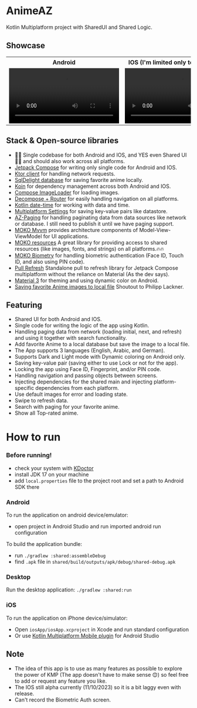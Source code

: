 # AnimeAZ
Kotlin Multiplatform project with SharedUI and Shared Logic.

## Showcase

<table align="center">
 <tr>
    <th>
    Android
   </th>

  <th>
       IOS (I'm limited only to 10mb video)
   </th>

 </tr>

  <tr>
    <td> 
      <video src ="https://github.com/omarzer0/AnimeAZ/assets/55766997/441e1dc5-10d8-40ab-9c6b-a7b8a34d6302"/>
    </td>
    <td> 
      <video src ="https://github.com/omarzer0/AnimeAZ/assets/55766997/76438784-8d69-4bc0-b99f-61aa14fea93a" />
    </td>

  </tr>
</table>


## Stack & Open-source libraries
- 🎉🎉 Single codebase for both Android and IOS, and YES even Shared UI 🎉🎉 and should also work across all platforms.
- [Jetpack Compose](https://developer.android.com/jetpack/compose) for writing only single code for Android and IOS.
- [Ktor client](https://ktor.io/docs/create-client.html) for handling network requests.
- [SqlDelight database](https://github.com/cashapp/sqldelight) for saving favorite anime locally.
- [Koin](https://insert-koin.io/docs/reference/koin-mp/kmp/) for dependency management across both Android and IOS.
- [Compose ImageLoader](https://github.com/qdsfdhvh/compose-imageloader) for loading images.
- [Decompose + Router](https://github.com/xxfast/Decompose-Router) for easily handling navigation on all platforms.
- [Kotlin date-time](https://github.com/Kotlin/kotlinx-datetime) for working with data and time.
- [Multiplatform Settings](https://github.com/russhwolf/multiplatform-settings) for saving key-value pairs like datastore.
- [AZ-Paging](https://github.com/omarzer0/AnimeAZ/tree/main/paging) for handling paginating data from data sources like network or database. I still need to publish it until we have paging support.
- [MOKO Mvvm](https://github.com/icerockdev/moko-mvvm) provides architecture components of Model-View-ViewModel for UI applications.
- [MOKO resources](https://github.com/icerockdev/moko-resources) A great library for providing access to shared resources (like images, fonts, and strings) on all platforms.🔥🔥
- [MOKO Biometry](https://github.com/icerockdev/moko-biometry) for handling biometric authentication (Face ID, Touch ID, and also using PIN code).
- [Pull Refresh](https://github.com/MateriiApps/pullrefresh) Standalone pull to refresh library for Jetpack Compose multiplatform without the reliance on Material (As the dev says).
- [Material 3](https://m3.material.io/) for theming and using dynamic color on Android.
- [Saving favorite Anime images to local file](https://youtu.be/XWSzbMnpAgI?t=8838) Shoutout to Philipp Lackner.

## Featuring
- Shared UI for both Android and IOS.
- Single code for writing the logic of the app using Kotlin.
- Handling paging data from network (loading initial, next, and refresh) and using it together with search functionality.
- Add favorite Anime to a local database but save the image to a local file.
- The App supports 3 languages (English, Arabic, and German).
- Supports Dark and Light mode with Dynamic coloring on Android only.
- Saving key-value pair (saving either to use Lock or not for the app).
- Locking the app using Face ID, Fingerprint, and/or PIN code.
- Handling navigation and passing objects between screens.
- Injecting dependencies for the shared main and injecting platform-specific dependencies from each platform.
- Use default images for error and loading state.
- Swipe to refresh data.
- Search with paging for your favorite anime.
- Show all Top-rated anime.


# How to run

### Before running!
- check your system with [KDoctor](https://github.com/Kotlin/kdoctor)
- install JDK 17 on your machine
- add `local.properties` file to the project root and set a path to Android SDK there

### Android
To run the application on android device/emulator:
- open project in Android Studio and run imported android run configuration

To build the application bundle:
- run `./gradlew :shared:assembleDebug`
- find `.apk` file in `shared/build/outputs/apk/debug/shared-debug.apk`

### Desktop
Run the desktop application: `./gradlew :shared:run`

### iOS
To run the application on iPhone device/simulator:
- Open `iosApp/iosApp.xcproject` in Xcode and run standard configuration
- Or use [Kotlin Multiplatform Mobile plugin](https://plugins.jetbrains.com/plugin/14936-kotlin-multiplatform-mobile) for Android Studio


## Note
- The idea of this app is to use as many features as possible to explore the power of KMP (The app doesn't have to make sense 😊) so feel free to add or request any feature you like.
- The IOS still alpha currently (11/10/2023) so it is a bit laggy even with release.
- Can't record the Biometric Auth screen.
